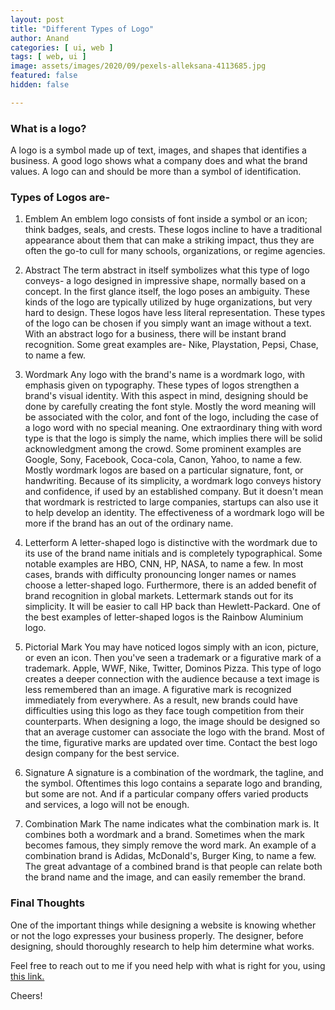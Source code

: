 ```yaml
---
layout: post
title: "Different Types of Logo"
author: Anand
categories: [ ui, web ]
tags: [ web, ui ]
image: assets/images/2020/09/pexels-alleksana-4113685.jpg
featured: false
hidden: false

---
```



### What is a logo? 

A logo is a symbol made up of text, images, and shapes that identifies a business. A good logo shows what a company does and what the brand values. A logo can and should be more than a symbol of identification.


### Types of Logos are-

1. Emblem
An emblem logo consists of font inside a symbol or an icon; think badges, seals, and crests. These logos incline to have a traditional appearance about them that can make a striking impact, thus they are often the go-to cull for many schools, organizations, or regime agencies.
 

2. Abstract 
 The term abstract in itself symbolizes what this type of logo conveys- a logo designed in impressive shape, normally based on a concept. In the first glance itself, the logo poses an ambiguity. These kinds of the logo are typically utilized by huge organizations, but very hard to design. These logos have less literal representation. These types of the logo can be chosen if you simply want an image without a text. 
With an abstract logo for a business, there will be instant brand recognition. Some great examples are- Nike, Playstation, Pepsi, Chase, to name a few. 
 
3. Wordmark
 Any logo with the brand's name is a wordmark logo, with emphasis given on typography. These types of logos strengthen a brand's visual identity. With this aspect in mind, designing should be done by carefully creating the font style. Mostly the word meaning will be associated with the color, and font of the logo, including the case of a logo word with no special meaning. One extraordinary thing with word type is that the logo is simply the name, which implies there will be solid acknowledgment among the crowd.
Some prominent examples are Google, Sony, Facebook, Coca-cola, Canon, Yahoo, to name a few. Mostly wordmark logos are based on a particular signature, font, or handwriting. Because of its simplicity, a wordmark logo conveys history and confidence, if used by an established company. But it doesn't mean that wordmark is restricted to large companies, startups can also use it to help develop an identity. The effectiveness of a wordmark logo will be more if the brand has an out of the ordinary name.

4. Letterform
A letter-shaped logo is distinctive with the wordmark due to its use of the brand name initials and is completely typographical.  Some notable examples are HBO, CNN, HP, NASA, to name a few.  In most cases, brands with difficulty pronouncing longer names or names choose a letter-shaped logo.  Furthermore, there is an added benefit of brand recognition in global markets.  Lettermark stands out for its simplicity.  It will be easier to call HP back than Hewlett-Packard.  One of the best examples of letter-shaped logos is the Rainbow Aluminium logo.
 
5. Pictorial Mark
You may have noticed logos simply with an icon, picture, or even an icon.  Then you've seen a trademark or a figurative mark of a trademark.  Apple, WWF, Nike, Twitter, Dominos Pizza.  This type of logo creates a deeper connection with the audience because a text image is less remembered than an image.  A figurative mark is recognized immediately from everywhere.  As a result, new brands could have difficulties using this logo as they face tough competition from their counterparts.  When designing a logo, the image should be designed so that an average customer can associate the logo with the brand.  Most of the time, figurative marks are updated over time.  Contact the best logo design company for the best service.
 
6. Signature
 A signature is a combination of the wordmark, the tagline, and the symbol.  Oftentimes this logo contains a separate logo and branding, but some are not.  And if a particular company offers varied products and services, a logo will not be enough.
 
7. Combination Mark
 The name indicates what the combination mark is.  It combines both a wordmark and a brand.  Sometimes when the mark becomes famous, they simply remove the word mark.  An example of a combination brand is Adidas, McDonald's, Burger King, to name a few.  The great advantage of a combined brand is that people can relate both the brand name and the image, and can easily remember the brand.
 
### Final Thoughts
 
One of the important things while designing a website is knowing whether or not the logo expresses your business properly. The designer, before designing, should thoroughly research to help him determine what works. 





Feel free to reach out to me if you need help with what is right for you, using <a href="https://www.calendly.com/ahyconsulting/book" target="\_blank">this link.</a>

Cheers!





